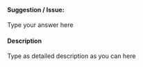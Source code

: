 #### Suggestion / Issue:
Type your answer here

#### Description
Type as detailed description as you can here

